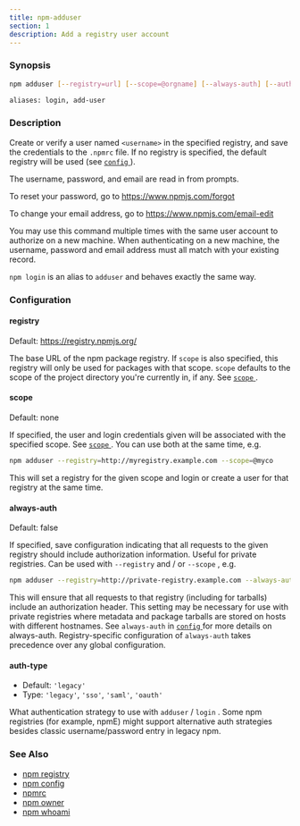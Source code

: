 ```yaml
---
title: npm-adduser
section: 1
description: Add a registry user account
---
```


### Synopsis

``` bash
npm adduser [--registry=url] [--scope=@orgname] [--always-auth] [--auth-type=legacy]

aliases: login, add-user
```

### Description

Create or verify a user named `<username>` in the specified registry, and
save the credentials to the `.npmrc` file. If no registry is specified, 
the default registry will be used (see [ `config` ](/using-npm/config)).

The username, password, and email are read in from prompts.

To reset your password, go to <https://www.npmjs.com/forgot>

To change your email address, go to <https://www.npmjs.com/email-edit>

You may use this command multiple times with the same user account to
authorize on a new machine.  When authenticating on a new machine, 
the username, password and email address must all match with
your existing record.

`npm login` is an alias to `adduser` and behaves exactly the same way.

### Configuration

#### registry

Default: https://registry.npmjs.org/

The base URL of the npm package registry. If `scope` is also specified, 
this registry will only be used for packages with that scope. `scope` defaults
to the scope of the project directory you're currently in, if any. See [ `scope` ](/using-npm/scope).

#### scope

Default: none

If specified, the user and login credentials given will be associated
with the specified scope. See [ `scope` ](/using-npm/scope). You can use both at the same time, 
e.g.

``` bash
npm adduser --registry=http://myregistry.example.com --scope=@myco
```

This will set a registry for the given scope and login or create a user for
that registry at the same time.

#### always-auth

Default: false

If specified, save configuration indicating that all requests to the given
registry should include authorization information. Useful for private
registries. Can be used with `--registry` and / or `--scope` , e.g.

``` bash
npm adduser --registry=http://private-registry.example.com --always-auth
```

This will ensure that all requests to that registry (including for tarballs)
include an authorization header. This setting may be necessary for use with
private registries where metadata and package tarballs are stored on hosts with
different hostnames. See `always-auth` in [ `config` ](/using-npm/config) for more details on always-auth. Registry-specific configuration of `always-auth` takes precedence over any global configuration.

#### auth-type

* Default: `'legacy'`
* Type: `'legacy'`,  `'sso'`,  `'saml'`,  `'oauth'`

What authentication strategy to use with `adduser` / `login` . Some npm registries
(for example, npmE) might support alternative auth strategies besides classic
username/password entry in legacy npm.

### See Also

* [npm registry](/using-npm/registry)
* [npm config](/commands/npm-config)
* [npmrc](/configuring-npm/npmrc)
* [npm owner](/commands/npm-owner)
* [npm whoami](/commands/npm-whoami)

